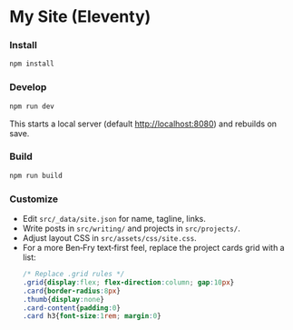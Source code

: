 # My Site (Eleventy)

### Install
```bash
npm install
```

### Develop

```bash
npm run dev
```

This starts a local server (default [http://localhost:8080](http://localhost:8080)) and rebuilds on save.

### Build

```bash
npm run build
```

### Customize

- Edit `src/_data/site.json` for name, tagline, links.
- Write posts in `src/writing/` and projects in `src/projects/`.
- Adjust layout CSS in `src/assets/css/site.css`.
- For a more Ben‑Fry text‑first feel, replace the project cards grid with a list:
  ```css
  /* Replace .grid rules */
  .grid{display:flex; flex-direction:column; gap:10px}
  .card{border-radius:8px}
  .thumb{display:none}
  .card-content{padding:0}
  .card h3{font-size:1rem; margin:0}
  ```